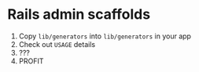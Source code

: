 # Rails admin scaffolds

1. Copy `lib/generators` into `lib/generators` in your app
2. Check out `USAGE` details
3. ???
4. PROFIT
